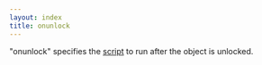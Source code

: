 ```yaml
---
layout: index
title: onunlock
---
```


"onunlock" specifies the [script](../types/script.html) to run after the object is unlocked.
